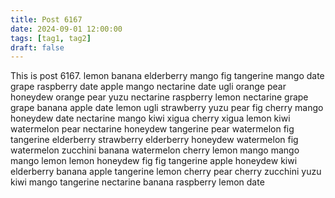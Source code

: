 ```yaml
---
title: Post 6167
date: 2024-09-01 12:00:00
tags: [tag1, tag2]
draft: false
---
```

This is post 6167.
lemon
banana
elderberry
mango
fig
tangerine
mango
date
grape
raspberry
date
apple
mango
nectarine
date
ugli
orange
pear
honeydew
orange
pear
yuzu
nectarine
raspberry
lemon
nectarine
grape
grape
banana
apple
date
lemon
ugli
strawberry
yuzu
pear
fig
cherry
mango
honeydew
date
nectarine
mango
kiwi
xigua
cherry
xigua
lemon
kiwi
watermelon
pear
nectarine
honeydew
tangerine
pear
watermelon
fig
tangerine
elderberry
strawberry
elderberry
honeydew
watermelon
fig
watermelon
zucchini
banana
watermelon
cherry
lemon
mango
mango
mango
lemon
lemon
honeydew
fig
fig
tangerine
apple
honeydew
kiwi
elderberry
banana
apple
tangerine
lemon
cherry
pear
cherry
zucchini
yuzu
kiwi
mango
tangerine
nectarine
banana
raspberry
lemon
date
